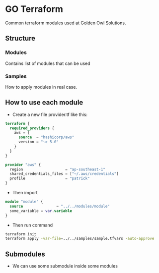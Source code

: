 # GO Terraform
Common terraform modules used at Golden Owl Solutions.
## Structure
### Modules
Contains list of modules that can be used
### Samples
How to apply modules in real case.

## How to use each module
- Create a new file provider.tf like this:
```terraform
terraform {
  required_providers {
    aws = {
      source  = "hashicorp/aws"
      version = "~> 5.0"
    }
  }
}

provider "aws" {
  region                   = "ap-southeast-1"
  shared_credentials_files = ["~/.aws/credentials"]
  profile                  = "patrick"
}
```

- Then import 
```terraform
module "module" {
  source               = "../../modules/module"
  some_variable = var.variable
}
```
- Then run command
```bash
terraform init
terraform apply -var-file=../../samples/sample.tfvars -auto-approve
```
## Submodules
- We can use some submodule inside some modules
